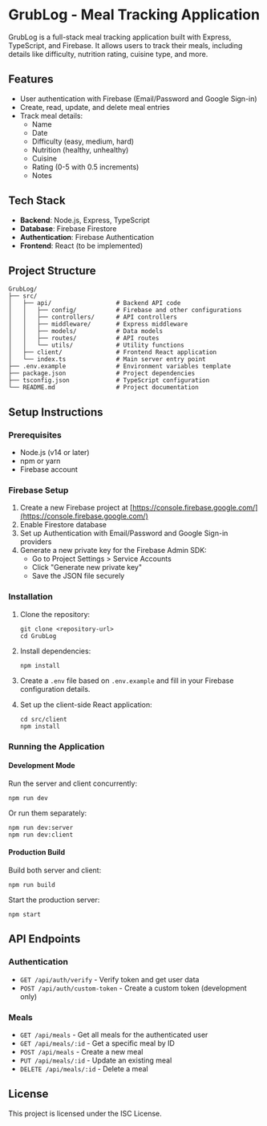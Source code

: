 # GrubLog - Meal Tracking Application

GrubLog is a full-stack meal tracking application built with Express, TypeScript, and Firebase. It allows users to track their meals, including details like difficulty, nutrition rating, cuisine type, and more.

## Features

- User authentication with Firebase (Email/Password and Google Sign-in)
- Create, read, update, and delete meal entries
- Track meal details:
  - Name
  - Date
  - Difficulty (easy, medium, hard)
  - Nutrition (healthy, unhealthy)
  - Cuisine
  - Rating (0-5 with 0.5 increments)
  - Notes

## Tech Stack

- **Backend**: Node.js, Express, TypeScript
- **Database**: Firebase Firestore
- **Authentication**: Firebase Authentication
- **Frontend**: React (to be implemented)

## Project Structure

```
GrubLog/
├── src/
│   ├── api/                  # Backend API code
│   │   ├── config/           # Firebase and other configurations
│   │   ├── controllers/      # API controllers
│   │   ├── middleware/       # Express middleware
│   │   ├── models/           # Data models
│   │   ├── routes/           # API routes
│   │   └── utils/            # Utility functions
│   ├── client/               # Frontend React application
│   └── index.ts              # Main server entry point
├── .env.example              # Environment variables template
├── package.json              # Project dependencies
├── tsconfig.json             # TypeScript configuration
└── README.md                 # Project documentation
```

## Setup Instructions

### Prerequisites

- Node.js (v14 or later)
- npm or yarn
- Firebase account

### Firebase Setup

1. Create a new Firebase project at [https://console.firebase.google.com/](https://console.firebase.google.com/)
2. Enable Firestore database
3. Set up Authentication with Email/Password and Google Sign-in providers
4. Generate a new private key for the Firebase Admin SDK:
   - Go to Project Settings > Service Accounts
   - Click "Generate new private key"
   - Save the JSON file securely

### Installation

1. Clone the repository:
   ```
   git clone <repository-url>
   cd GrubLog
   ```

2. Install dependencies:
   ```
   npm install
   ```

3. Create a `.env` file based on `.env.example` and fill in your Firebase configuration details.

4. Set up the client-side React application:
   ```
   cd src/client
   npm install
   ```

### Running the Application

#### Development Mode

Run the server and client concurrently:
```
npm run dev
```

Or run them separately:
```
npm run dev:server
npm run dev:client
```

#### Production Build

Build both server and client:
```
npm run build
```

Start the production server:
```
npm start
```

## API Endpoints

### Authentication

- `GET /api/auth/verify` - Verify token and get user data
- `POST /api/auth/custom-token` - Create a custom token (development only)

### Meals

- `GET /api/meals` - Get all meals for the authenticated user
- `GET /api/meals/:id` - Get a specific meal by ID
- `POST /api/meals` - Create a new meal
- `PUT /api/meals/:id` - Update an existing meal
- `DELETE /api/meals/:id` - Delete a meal

## License

This project is licensed under the ISC License.
